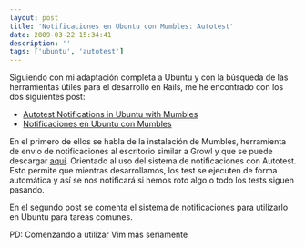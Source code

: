 ```yaml
---
layout: post
title: 'Notificaciones en Ubuntu con Mumbles: Autotest'
date: 2009-03-22 15:34:41
description: ''
tags: ['ubuntu', 'autotest']
---
```


Siguiendo con mi adaptación completa a Ubuntu y con la búsqueda de las herramientas útiles para el desarrollo en Rails, me he encontrado con los dos siguientes post:

- [Autotest Notifications in Ubuntu with Mumbles](http://dambalah.com/2008/10/07/autotest-notifications-in-ubuntu-with-mumbles/)
- [Notificaciones en Ubuntu con Mumbles](http://ubuntulife.wordpress.com/2008/10/08/notificaciones-en-ubuntu-con-mumbles/)

En el primero de ellos se habla de la instalación de Mumbles, herramienta de envio de notificaciones al escritorio similar a Growl y que se puede descargar <a href="http://www.mumbles-project.org/download/">aquí</a>. Orientado al uso del sistema de notificaciones con Autotest. Esto permite que mientras desarrollamos, los test se ejecuten de forma automática y así se nos notificará si hemos roto algo o todo los tests siguen pasando.

En el segundo post se comenta el sistema de notificaciones para utilizarlo en Ubuntu para tareas comunes.

PD: Comenzando a utilizar Vim más seriamente
